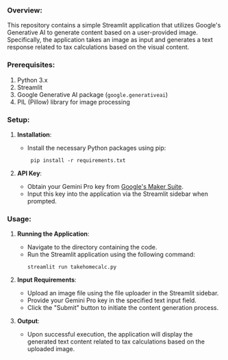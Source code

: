 
### Overview:
This repository contains a simple Streamlit application that utilizes Google's Generative AI to generate content based on a user-provided image. Specifically, the application takes an image as input and generates a text response related to tax calculations based on the visual content. 

### Prerequisites:
1. Python 3.x
2. Streamlit
3. Google Generative AI package (`google.generativeai`)
4. PIL (Pillow) library for image processing

### Setup:
1. **Installation**:
   - Install the necessary Python packages using pip:
     ```
      pip install -r requirements.txt
     ```
   
2. **API Key**:
   - Obtain your Gemini Pro key from [Google's Maker Suite](https://makersuite.google.com/app/apikey).
   - Input this key into the application via the Streamlit sidebar when prompted.

### Usage:
1. **Running the Application**:
   - Navigate to the directory containing the code.
   - Run the Streamlit application using the following command:
     ```
     streamlit run takehomecalc.py
     ```
   
2. **Input Requirements**:
   - Upload an image file using the file uploader in the Streamlit sidebar.
   - Provide your Gemini Pro key in the specified text input field.
   - Click the "Submit" button to initiate the content generation process.

3. **Output**:
   - Upon successful execution, the application will display the generated text content related to tax calculations based on the uploaded image.

